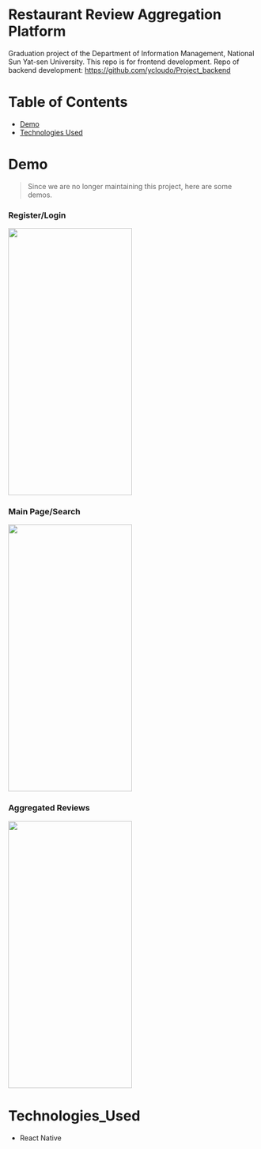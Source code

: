 # Restaurant Review Aggregation Platform
Graduation project of the Department of Information Management, National Sun Yat-sen University. This repo is for frontend development.
Repo of backend development: <https://github.com/ycloudo/Project_backend>

# Table of Contents
- [Demo](#Demo)
- [Technologies Used](#TechUsed)

# Demo <a name="Demo"/>
> Since we are no longer maintaining this project, here are some demos.

### Register/Login
<img src='https://github.com/ycloudo/Project_frontend/blob/master/GIF/login.gif' height='540' width='250'>

### Main Page/Search
<img src='https://github.com/ycloudo/Project_frontend/blob/master/GIF/search.gif' height='540' width='250'>

### Aggregated Reviews
<img src='https://github.com/ycloudo/Project_frontend/blob/master/GIF/reviews.gif' height='540' width='250'>

# Technologies_Used <a name="TechUsed"/>
- React Native
